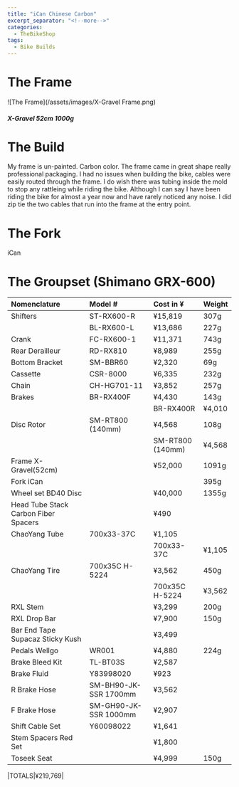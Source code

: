 ```yaml
---
title: "iCan Chinese Carbon"
excerpt_separator: "<!--more-->"
categories:
  - TheBikeShop
tags:
  - Bike Builds
---
```


# The Frame
![The Frame](/assets/images/X-Gravel Frame.png)

##### X-Gravel 52cm 1000g

# The Build
My frame is un-painted. Carbon color. The frame came in great shape really professional packaging. I had no issues when building the bike, cables were easily routed through the frame. I do wish there was tubing inside the mold to stop any rattleing while riding the bike. Although I can say I have been riding the bike for almost a year now and have rarely noticed any noise. I did zip tie the two cables that run into the frame at the entry point.

# The Fork
iCan
# The Groupset (Shimano GRX-600)

|Nomenclature|Model #|Cost in ¥|Weight|	
|:--|:--|:--|:--|
|Shifters|ST-RX600-R|¥15,819|307g|
| |BL-RX600-L|¥13,686|227g|
|Crank|FC-RX600-1|¥11,371|743g|
|Rear Derailleur|RD-RX810|¥8,989|255g|
|Bottom Bracket|SM-BBR60|¥2,320|69g|	
|Cassette|CSR-8000|¥6,335|232g|
|Chain|CH-HG701-11|¥3,852|257g|
|Brakes|BR-RX400F|¥4,430|143g|
	| |BR-RX400R|¥4,010|143g|
|Disc Rotor|SM-RT800 (140mm)|¥4,568|108g|
	| |SM-RT800 (140mm)|¥4,568|108g|
|Frame X-Gravel(52cm)| |¥52,000|1091g|
|Fork iCan| | |395g|
|Wheel set BD40 Disc| |¥40,000|1355g|
|Head Tube Stack Carbon Fiber Spacers| |¥490|
|ChaoYang Tube|700x33-37C|¥1,105|
	| |700x33-37C|¥1,105|
|ChaoYang Tire|700x35C H-5224|¥3,562|450g|
	| |700x35C H-5224|¥3,562|450g|
|RXL Stem| |¥3,299|200g|
|RXL Drop Bar| |¥7,900|150g|
|Bar End Tape Supacaz Sticky Kush| |¥3,499|
|Pedals	Wellgo|WR001|¥4,880|224g|
|Brake Bleed Kit|TL-BT03S|¥2,587|
|Brake Fluid|Y83998020|¥923|
|R Brake Hose|SM-BH90-JK-SSR 1700mm|¥3,562|
|F Brake Hose|SM-GH90-JK-SSR 1000mm|¥2,907|
|Shift Cable Set|Y60098022|¥1,641|
|Stem Spacers Red Set| |¥1,800|
|Toseek	Seat| |¥4,999|150g|

|TOTALS|¥219,769|
